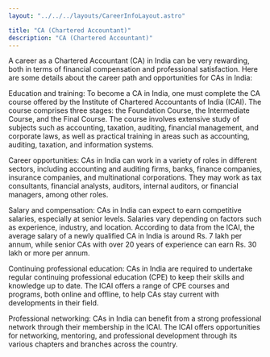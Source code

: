 ```yaml
---
layout: "../../../layouts/CareerInfoLayout.astro"

title: "CA (Chartered Accountant)"
description: "CA (Chartered Accountant)"
---
```


A career as a Chartered Accountant (CA) in India can be very rewarding, both in terms of financial compensation and professional satisfaction. Here are some details about the career path and opportunities for CAs in India:

Education and training: To become a CA in India, one must complete the CA course offered by the Institute of Chartered Accountants of India (ICAI). The course comprises three stages: the Foundation Course, the Intermediate Course, and the Final Course. The course involves extensive study of subjects such as accounting, taxation, auditing, financial management, and corporate laws, as well as practical training in areas such as accounting, auditing, taxation, and information systems.

Career opportunities: CAs in India can work in a variety of roles in different sectors, including accounting and auditing firms, banks, finance companies, insurance companies, and multinational corporations. They may work as tax consultants, financial analysts, auditors, internal auditors, or financial managers, among other roles.

Salary and compensation: CAs in India can expect to earn competitive salaries, especially at senior levels. Salaries vary depending on factors such as experience, industry, and location. According to data from the ICAI, the average salary of a newly qualified CA in India is around Rs. 7 lakh per annum, while senior CAs with over 20 years of experience can earn Rs. 30 lakh or more per annum.

Continuing professional education: CAs in India are required to undertake regular continuing professional education (CPE) to keep their skills and knowledge up to date. The ICAI offers a range of CPE courses and programs, both online and offline, to help CAs stay current with developments in their field.

Professional networking: CAs in India can benefit from a strong professional network through their membership in the ICAI. The ICAI offers opportunities for networking, mentoring, and professional development through its various chapters and branches across the country.
